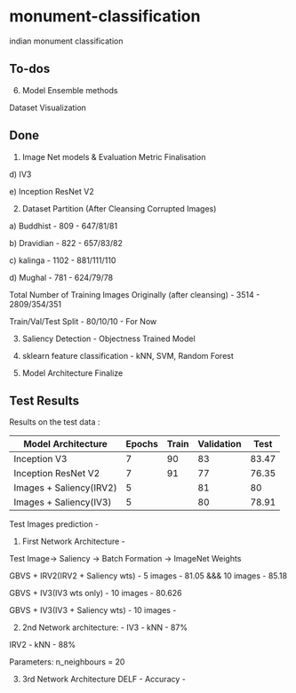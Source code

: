 # monument-classification
indian monument classification

## To-dos

6) Model Ensemble methods

Dataset Visualization

## Done

1) Image Net models & Evaluation Metric Finalisation

d) IV3

e) Inception ResNet V2 

2) Dataset Partition (After Cleansing Corrupted Images)

a) Buddhist - 809 - 647/81/81

b) Dravidian - 822 - 657/83/82

c) kalinga - 1102 - 881/111/110

d) Mughal  - 781 - 624/79/78

Total Number of Training Images Originally (after cleansing) - 3514 - 2809/354/351

Train/Val/Test Split - 80/10/10 - For Now

3) Saliency Detection - Objectness Trained Model

4) sklearn feature classification - kNN, SVM, Random Forest

5) Model Architecture Finalize

## Test Results
Results on the test data :

Model Architecture| Epochs | Train | Validation | Test
------------- | -------- | ---------  | ---------- | ----------
Inception V3  | 7| 90 | 83|83.47
Inception ResNet V2  | 7| 91 |77 |76.35
Images + Saliency(IRV2)|5||81|80
Images + Saliency(IV3)|5||80|78.91

Test Images prediction - 

1) First Network Architecture - 

Test Image-> Saliency -> Batch Formation -> ImageNet Weights

GBVS + IRV2(IRV2 + Saliency wts) - 5 images - 81.05 &&& 10 images - 85.18

GBVS + IV3(IV3 wts only) - 10 images - 80.626

GBVS + IV3(IV3 + Saliency wts) - 10 images - 



2) 2nd Network architecture: - 
IV3 - kNN - 87%

IRV2 - kNN - 88%

Parameters: n_neighbours = 20

3) 3rd Network Architecture
DELF - Accuracy - 
